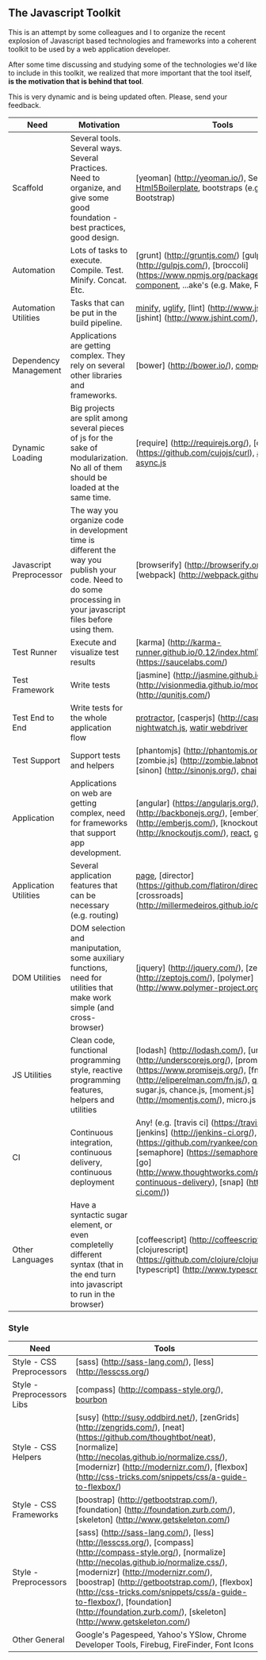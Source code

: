 ## The Javascript Toolkit

This is an attempt by some colleagues and I to organize the recent explosion of Javascript based technologies and frameworks into a coherent toolkit to be used by a web application developer.

After some time discussing and studying some of the technologies we'd like to include in this toolkit, we realized that more important that the tool itself, **is the motivation that is behind that tool**.

This is very dynamic and is being updated often. Please, send your feedback.

| Need | Motivation | Tools | 
|------|------------|-------|
| Scaffold | Several tools. Several ways. Several Practices. Need to organize, and give some good foundation - best practices, good design.	| [yeoman] (http://yeoman.io/), Seed Projects, [Html5Boilerplate](http://html5boilerplate.com/), bootstraps (e.g. Twitter Bootstrap) | 
| Automation | Lots of tasks to execute. Compile. Test. Minify. Concat. Etc. | [grunt] (http://gruntjs.com/) [gulp] (http://gulpjs.com/), [broccoli] (https://www.npmjs.org/package/broccoli), [component](http://componentjs.com/), ...ake's (e.g. Make, Rake, etc.) |
| Automation Utilities | Tasks that can be put in the build pipeline. | [minify](http://minifiedjs.com/), [uglify](http://marijnhaverbeke.nl/uglifyjs), [lint] (http://www.jslint.com/), [jshint] (http://www.jshint.com/), watch |
| Dependency Management | Applications are getting complex. They rely on several other libraries and frameworks. | [bower] (http://bower.io/), [component](http://componentjs.com/), [NPM](https://www.npmjs.org/) |
| Dynamic Loading | Big projects are split among several pieces of js for the sake of modularization. No all of them should be loaded at the same time. | [require] (http://requirejs.org/), [curl.js] (https://github.com/cujojs/curl), [amd.js API](https://github.com/amdjs), [async.js](https://github.com/caolan/async/) |
| Javascript Preprocessor | The way you organize code in development time is different the way you publish your code. Need to do some processing in your javascript files before using them. | [browserify] (http://browserify.org/), [webpack] (http://webpack.github.io/) |
| Test Runner | Execute and visualize test results | [karma] (http://karma-runner.github.io/0.12/index.html), [saucelabs] (https://saucelabs.com/) | 
| Test Framework | Write tests | [jasmine] (http://jasmine.github.io/), [mocha] (http://visionmedia.github.io/mocha/), [qunit] (http://qunitjs.com/)  |
| Test End to End | Write tests for the whole application flow | [protractor](https://github.com/angular/protractor), [casperjs] (http://casperjs.org/), [nightwatch.js](http://nightwatchjs.org/), [watir webdriver](http://watirwebdriver.com/javascript-dialogs/) |
| Test Support | Support tests and helpers | [phantomjs] (http://phantomjs.org/), [zombie.js] (http://zombie.labnotes.org/), [sinon] (http://sinonjs.org/), [chai](http://chaijs.com/) |  
| Application | Applications on web are getting complex, need for frameworks that support app development. | [angular] (https://angularjs.org/), [backbone] (http://backbonejs.org/), [ember] (http://emberjs.com/), [knockout] (http://knockoutjs.com/), [react](http://facebook.github.io/react/), [google closure](https://developers.google.com/closure/) |
| Application Utilities | Several application features that can be necessary (e.g. routing) | [page](http://visionmedia.github.io/page.js/), [director] (https://github.com/flatiron/director), [crossroads] (http://millermedeiros.github.io/crossroads.js/) | 
| DOM Utilities | DOM selection and maniputation, some auxiliary functions, need for utilities that make work simple (and cross-browser) | [jquery] (http://jquery.com/), [zepto] (http://zeptojs.com/), [polymer] (http://www.polymer-project.org/), [prototype](http://prototypejs.org/) | 
| JS Utilities | Clean code, functional programming style, reactive programming features, helpers and utilities | [lodash] (http://lodash.com/), [underscore] (http://underscorejs.org/), [promise] (https://www.promisejs.org/), [fn.js] (http://eliperelman.com/fn.js/), [q.js](https://github.com/kriskowal/q), bacons.js, sugar.js, chance.js, [moment.js] (http://momentjs.com/), micro.js | 
| CI | Continuous integration, continuous delivery, continuous deployment | Any! (e.g. [travis ci] (https://travis-ci.org/), [jenkins] (http://jenkins-ci.org/), [concrete] (https://github.com/ryankee/concrete), [semaphore] (https://semaphoreapp.com/), [go] (http://www.thoughtworks.com/products/go-continuous-delivery), [snap] (https://snap-ci.com/))| 
| Other Languages | Have a syntactic sugar element, or even completelly different syntax (that in the end turn into javascript to run in the browser) | [coffeescript] (http://coffeescript.org/), [clojurescript] (https://github.com/clojure/clojurescript), [typescript] (http://www.typescriptlang.org/)| 

### Style
| Need  | Tools | 
|-------|-------|
| Style - CSS Preprocessors | [sass] (http://sass-lang.com/), [less] (http://lesscss.org/) | 
| Style - Preprocessors Libs| [compass] (http://compass-style.org/), [bourbon](http://bourbon.io/) | 
| Style - CSS Helpers| [susy] (http://susy.oddbird.net/), [zenGrids] (http://zengrids.com/), [neat] (https://github.com/thoughtbot/neat), [normalize] (http://necolas.github.io/normalize.css/), [modernizr] (http://modernizr.com/), [flexbox] (http://css-tricks.com/snippets/css/a-guide-to-flexbox/) | 
| Style - CSS Frameworks| [boostrap] (http://getbootstrap.com/), [foundation] (http://foundation.zurb.com/), [skeleton] (http://www.getskeleton.com/) | 
| Style - Preprocessors | [sass] (http://sass-lang.com/), [less] (http://lesscss.org/), [compass] (http://compass-style.org/), [normalize] (http://necolas.github.io/normalize.css/), [modernizr] (http://modernizr.com/), [boostrap] (http://getbootstrap.com/), [flexbox] (http://css-tricks.com/snippets/css/a-guide-to-flexbox/), [foundation] (http://foundation.zurb.com/), [skeleton] (http://www.getskeleton.com/) | 
| Other General | Google's Pagespeed, Yahoo's YSlow, Chrome Developer Tools, Firebug, FireFinder, Font Icons| 
